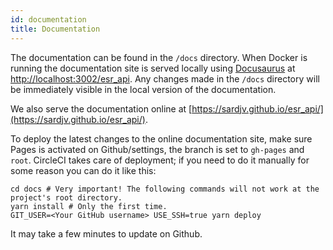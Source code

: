 ```yaml
---
id: documentation
title: Documentation
---
```


The documentation can be found in the `/docs` directory. When Docker is running the documentation site
is served locally using [Docusaurus](https://docusaurus.io/) at [http://localhost:3002/esr_api](http://localhost:3002/esr_api). Any changes made in the `/docs` directory will be immediately visible in the local version of the documentation.

We also serve the documentation online at [https://sardjv.github.io/esr_api/](https://sardjv.github.io/esr_api/).

To deploy the latest changes to the online documentation site, make sure Pages is activated on Github/settings, the branch is set to `gh-pages` and `root`. CircleCI takes care of deployment; if you need to do it manually for some reason you can do it like this:

```
cd docs # Very important! The following commands will not work at the project's root directory.
yarn install # Only the first time.
GIT_USER=<Your GitHub username> USE_SSH=true yarn deploy
```

It may take a few minutes to update on Github.
